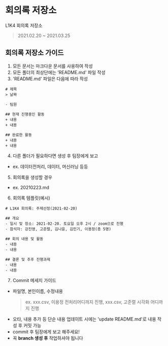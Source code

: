 # 회의록 저장소

L1K4 회의록 저장소

> 2021.02.20 ~ 2021.03.25

## 회의록 저장소 가이드
1. 모든 문서는 마크다운 문서를 사용하여 작성
2. 모든 폴더의 최상단에는 'README.md' 파일 작성
3. 'README.md' 파일은 다음에 따라 작성

```
# 제목
> 날짜

- 팀원

## 현재 진행중인 활동
+ 내용
+ 내용

## 완료한 활동
+ 내용 
+ 내용
```

4. 다른 폴더가 필요하다면 생성 후 팀장에게 보고
  - ex. 데이터전처리, 데이터, 머신러닝 등등

5. 회의록을 생성할 경우
  - ex. 20210223.md

6. 회의록 템플릿(예시)

```
# L1K4 회의록: 주제선정(2021-02-20)

## 개요
- 일시 및 장소: 2021-02-20. 토요일 오후 2시 / zoom으로 진행
- 참석자: 강진영, 고준렬, 김나윤, 김민기, 이용정(총 5명)

## 회의 내용 및 활동
- 내용
- 내용

## 결론 및 추후 진행과제
- 내용
- 내용
```
7. Commit 메세지 가이드
+ 파일명, 본인이름, 수정내용
  > ex. xxx.csv, 이용정 전처리어디까지 진행,  xxx.csv, 고준렬 시각화 어디까지 진행
- 오타, 내용 추가 등 단순 내용 업데이트 시에는 'update README.md'로 내용 작성 후 커밋 가능
- commit 후 팀장에게 보고 해주세요!
- 꼭 **branch 생성 후** 작업하셔야 됩니다
